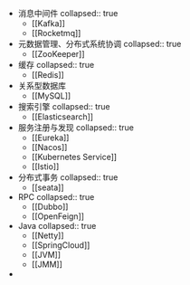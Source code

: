 - 消息中间件
  collapsed:: true
	- [[Kafka]]
	- [[Rocketmq]]
- 元数据管理、分布式系统协调
  collapsed:: true
	- [[ZooKeeper]]
- 缓存
  collapsed:: true
	- [[Redis]]
- 关系型数据库
	- [[MySQL]]
- 搜索引擎
  collapsed:: true
	- [[Elasticsearch]]
- 服务注册与发现
  collapsed:: true
	- [[Eureka]]
	- [[Nacos]]
	- [[Kubernetes Service]]
	- [[Istio]]
- 分布式事务
  collapsed:: true
	- [[seata]]
- RPC
  collapsed:: true
	- [[Dubbo]]
	- [[OpenFeign]]
- Java
  collapsed:: true
	- [[Netty]]
	- [[SpringCloud]]
	- [[JVM]]
	- [[JMM]]
-